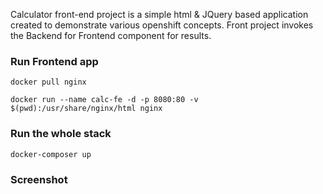 Calculator front-end project is a simple html & JQuery based application created to demonstrate various openshift concepts. Front project invokes the Backend for Frontend component for results.

### Run Frontend app

  ```
  docker pull nginx

  docker run --name calc-fe -d -p 8080:80 -v $(pwd):/usr/share/nginx/html nginx
  ```

 ### Run the whole stack

  ``
  docker-composer up
  ``

### Screenshot